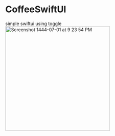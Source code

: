 # CoffeeSwiftUI
simple swiftui using toggle 
<img width="327" alt="Screenshot 1444-07-01 at 9 23 54 PM" src="https://user-images.githubusercontent.com/116716645/214119441-74169027-1589-4144-a6f1-b1fd7cedd788.png">

